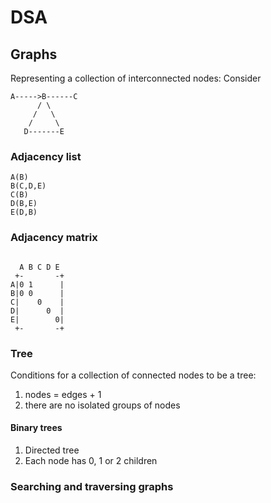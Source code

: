 # DSA
## Graphs
Representing a collection of interconnected nodes:
Consider
```
A----->B------C
      / \
     /   \
    /     \
   D-------E
```
### Adjacency list
```
A(B)
B(C,D,E)
C(B)
D(B,E)
E(D,B)
```
### Adjacency matrix
```
 
  A B C D E
 +-       -+
A|0 1      |
B|0 0      |
C|    0    |
D|      0  |
E|        0|
 +-       -+
```

### Tree
Conditions for a collection of connected nodes to be a tree:
1. nodes = edges + 1
2. there are no isolated groups of nodes

#### Binary trees ####
1. Directed tree
2. Each node has 0, 1 or 2 children

### Searching and traversing graphs